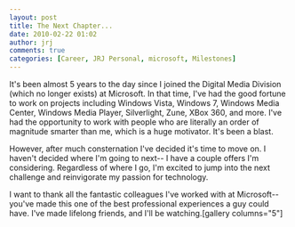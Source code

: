 ```yaml
---
layout: post
title: The Next Chapter...
date: 2010-02-22 01:02
author: jrj
comments: true
categories: [Career, JRJ Personal, microsoft, Milestones]
---
```

It's been almost 5 years to the day since I joined the Digital Media Division (which no longer exists) at Microsoft. In that time, I've had the good fortune to work on projects including Windows Vista, Windows 7, Windows Media Center, Windows Media Player, Silverlight, Zune, XBox 360, and more. I've had the opportunity to work with people who are literally an order of magnitude smarter than me, which is a huge motivator. It's been a blast.

However, after much consternation I've decided it's time to move on. I haven't decided where I'm going to next-- I have a couple offers I'm considering. Regardless of where I go, I'm excited to jump into the next challenge and reinvigorate my passion for technology.

I want to thank all the fantastic colleagues I've worked with at Microsoft-- you've made this one of the best professional experiences a guy could have. I've made lifelong friends, and I'll be watching.[gallery columns="5"]
